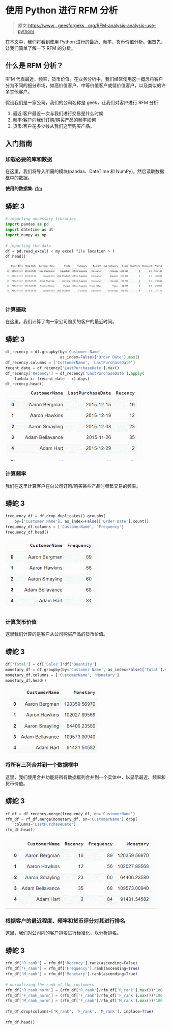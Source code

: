 # 使用 Python 进行 RFM 分析

> 原文:[https://www . geesforgeks . org/RFM-analysis-analysis-use-python/](https://www.geeksforgeeks.org/rfm-analysis-analysis-using-python/)

在本文中，我们将看到使用 Python 进行的最近、频率、货币价值分析。但首先，让我们简单了解一下 RFM 的分析。

## 什么是 RFM 分析？

RFM 代表最近，频率，货币价值。在业务分析中，我们经常使用这一概念将客户分为不同的细分市场，如高价值客户、中等价值客户或低价值客户，以及类似的许多其他客户。

假设我们是一家公司，我们的公司名称是 geek，让我们对客户进行 RFM 分析

1.  最近:客户最近一次与我们进行交易是什么时候
2.  频率:客户向我们订购/购买产品的频率如何
3.  货币:客户花多少钱从我们这里购买产品。

## 入门指南

### 加载必要的库和数据

在这里，我们将导入所需的模块(pandas、DateTime 和 NumPy)，然后读取数据框中的数据。

**使用的数据集:** [rfm](https://media.geeksforgeeks.org/wp-content/cdn-uploads/20211019133055/rfm.csv)

## 蟒蛇 3

```py
# importing necessary libraries
import pandas as pd
import datetime as dt
import numpy as np

# importing the data
df = pd.read_excel( < my excel file location > )
df.head()
```

![](img/3da962e34ecbb771237b0270c3fd0a42.png)

### 计算摄政

在这里，我们计算了向一家公司购买的客户的最近时间。

## 蟒蛇 3

```py
df_recency = df.groupby(by='Customer Name',
                        as_index=False)['Order Date'].max()
df_recency.columns = ['CustomerName', 'LastPurchaseDate']
recent_date = df_recency['LastPurchaseDate'].max()
df_recency['Recency'] = df_recency['LastPurchaseDate'].apply(
    lambda x: (recent_date - x).days)
df_recency.head()
```

![](img/8c23ca84c3539321e2e180718c692542.png)

### 计算频率

我们在这里计算客户在向公司订购/购买某些产品时频繁交易的频率。

## 蟒蛇 3

```py
frequency_df = df.drop_duplicates().groupby(
    by=['Customer Name'], as_index=False)['Order Date'].count()
frequency_df.columns = ['CustomerName', 'Frequency']
frequency_df.head()
```

![](img/c857e4f357e63ab782970af9506f9707.png)

### 计算货币价值

这里我们计算的是客户从公司购买产品的货币价值。

## 蟒蛇 3

```py
df['Total'] = df['Sales']*df['Quantity']
monetary_df = df.groupby(by='Customer Name', as_index=False)['Total'].sum()
monetary_df.columns = ['CustomerName', 'Monetary']
monetary_df.head()
```

![](img/e77eb598e24b8e435263a6cebb4917d0.png)

### 将所有三列合并到一个数据框中

这里，我们使用合并功能将所有数据框列合并到一个实体中，以显示最近、频率和货币价值。

## 蟒蛇 3

```py
rf_df = df_recency.merge(frequency_df, on='CustomerName')
rfm_df = rf_df.merge(monetary_df, on='CustomerName').drop(
    columns='LastPurchaseDate')
rfm_df.head()
```

![](img/07fe723ca18a2850936ded6c8aba05b0.png)

### 根据客户的最近程度、频率和货币评分对其进行排名

这里，我们对公司内的客户排名进行标准化，以分析排名。

## 蟒蛇 3

```py
rfm_df['R_rank'] = rfm_df['Recency'].rank(ascending=False)
rfm_df['F_rank'] = rfm_df['Frequency'].rank(ascending=True)
rfm_df['M_rank'] = rfm_df['Monetary'].rank(ascending=True)

# normalizing the rank of the customers
rfm_df['R_rank_norm'] = (rfm_df['R_rank']/rfm_df['R_rank'].max())*100
rfm_df['F_rank_norm'] = (rfm_df['F_rank']/rfm_df['F_rank'].max())*100
rfm_df['M_rank_norm'] = (rfm_df['F_rank']/rfm_df['M_rank'].max())*100

rfm_df.drop(columns=['R_rank', 'F_rank', 'M_rank'], inplace=True)

rfm_df.head()
```